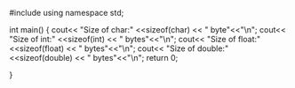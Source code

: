 #include<iostream>
using namespace std;

int main()
{
	cout<< "Size of char:" <<sizeof(char) << " byte"<<"\n";
	cout<< "Size of int:" <<sizeof(int) << "  bytes"<<"\n";
	cout<< "Size of float:" <<sizeof(float) << " bytes"<<"\n";
	cout<< "Size of double:" <<sizeof(double) << " bytes"<<"\n";
	return  0;
	
}
